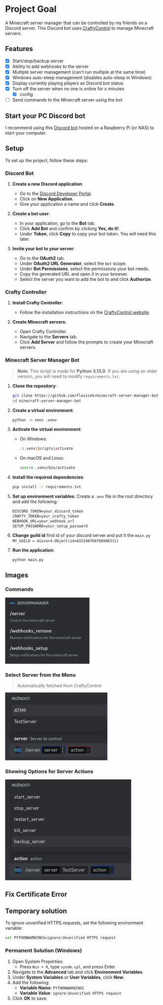# Project Goal

A Minecraft server manager that can be controlled by my friends on a Discord server. This Discord bot uses [CraftyControl](https://www.craftycontrol.com/) to manage Minecraft servers.

## Features

- [x] Start/stop/backup server
- [x] Ability to add webhooks to the server
- [x] Multiple server management (can't run multiple at the same time)
- [x] Windows auto-sleep management (disables auto-sleep in Windows)
- [x] Display currently playing players as Discord bot status
- [x] Turn off the server when no one is online for x minutes
  - [x] config
- [ ] Send commands to the Minecraft server using the bot

## Start your PC Discord bot

I recommend using this [Discord bot](https://github.com/Floxicek/remote-computer-start-discord-bot) hosted on a Raspberry Pi (or NAS) to start your computer.

## Setup

To set up the project, follow these steps:

### Discord Bot

1. **Create a new Discord application**:

   - Go to the [Discord Developer Portal](https://discord.com/developers/applications).
   - Click on **New Application**.
   - Give your application a name and click **Create**.

2. **Create a bot user**:

   - In your application, go to the **Bot** tab.
   - Click **Add Bot** and confirm by clicking **Yes, do it!**.
   - Under **Token**, click **Copy** to copy your bot token. You will need this later.

3. **Invite your bot to your server**:
   - Go to the **OAuth2** tab.
   - Under **OAuth2 URL Generator**, select the `bot` scope.
   - Under **Bot Permissions**, select the permissions your bot needs.
   - Copy the generated URL and open it in your browser.
   - Select the server you want to add the bot to and click **Authorize**.

### Crafty Controller

1. **Install Crafty Controller**:

   - Follow the installation instructions on the [CraftyControl website](https://wiki.craftycontrol.com/en/3/Install%20Guides).

2. **Create Minecraft servers**:
   - Open Crafty Controller.
   - Navigate to the **Servers** tab.
   - Click **Add Server** and follow the prompts to create your Minecraft servers.

### Minecraft Server Manager Bot

> **Note**: This script is made for **Python 3.13.0**. If you are using an older version, you will need to modify `requirements.txt`.

1. **Clone the repository**:

   ```sh
   git clone https://github.com/Floxicek/minecraft-server-manager-bot
   cd minecraft-server-manager-bot
   ```

2. **Create a virtual environment**:

   ```sh
   python -m venv .venv
   ```

3. **Activate the virtual environment**:

   - On Windows:
     ```sh
     .\.venv\Scripts\activate
     ```
   - On macOS and Linux:
     ```sh
     source .venv/bin/activate
     ```

4. **Install the required dependencies**:

   ```sh
   pip install -r requirements.txt
   ```

5. **Set up environment variables**:
   Create a `.env` file in the root directory and add the following:

   ```env
   DISCORD_TOKEN=your_discord_token
   CRAFTY_TOKEN=your_crafty_token
   WEBHOOK_URL=your_webhook_url
   SETUP_PASSWORD=your_setup_password
   ```

6. **Change guild id**
   find id of your discord server and put it the `main.py`
   `MY_GUILD = discord.Object(id=615248760766988311)`

7. **Run the application**:
   ```sh
   python main.py
   ```

## Images

### Commands

![Commands](docs/image.png)

### Select Server from the Menu

> Automatically fetched from CraftyControl

![Select Server from the Menu](docs/image-1.png)

### Showing Options for Server Actions

![Showing Options for Server Actions](docs/image-2.png)

## Fix Certificate Error

## Temporary solution

To ignore unverified HTTPS requests, set the following environment variable:

```sh
set PYTHONWARNINGS=ignore:Unverified HTTPS request
```

### Permanent Solution (Windows)

1. Open System Properties:
   - Press `Win + R`, type `sysdm.cpl`, and press Enter.
2. Navigate to the **Advanced** tab and click **Environment Variables**.
3. Under **System Variables** or **User Variables**, click **New**.
4. Add the following:
   - **Variable Name**: `PYTHONWARNINGS`
   - **Variable Value**: `ignore:Unverified HTTPS request`
5. Click **OK** to save.
